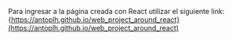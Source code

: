 Para ingresar a la página creada con React utilizar el siguiente link: {https://antoplh.github.io/web_project_around_react}(https://antoplh.github.io/web_project_around_react)
